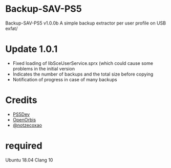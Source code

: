 # Backup-SAV-PS5
Backup-SAV-PS5 v1.0.0b
A simple backup extractor per user profile on USB exfat/

# Update 1.0.1
- Fixed loading of libSceUserService.sprx (which could cause some problems in the initial version
- Indicates the number of backups and the total size before copying
- Notification of progress in case of many backups

# Credits
- [PS5Dev](https://github.com/PS5Dev) 
- [OpenOrbis](https://github.com/OpenOrbis)
- [@notzecoxao](https://twitter.com/notzecoxao)

# required
Ubuntu 18.04
Clang 10



